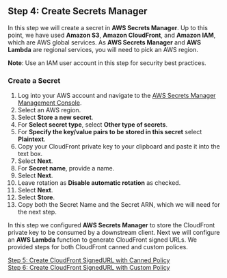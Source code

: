 ## Step 4: Create Secrets Manager

In this step we will create a secret in **AWS Secrets Manager**. Up to this point, we have used **Amazon S3**, **Amazon CloudFront**, and **Amazon IAM**, which are AWS global services. As **AWS Secrets Manager** and **AWS Lambda** are regional services, you will need to pick an AWS region.

**Note**: Use an IAM user account in this step for security best practices.

### Create a Secret
1. Log into your AWS account and navigate to the [AWS Secrets Manager Management Console](https://us-west-2.console.aws.amazon.com/secretsmanager).
2. Select an AWS region.
3. Select **Store a new secret**.
4. For **Select secret type**, select **Other type of secrets**.
5. For **Specify the key/value pairs to be stored in this secret** select **Plaintext**.
6. Copy your CloudFront private key to your clipboard and paste it into the text box.
7. Select **Next**.
8. For **Secret name**, provide a name.
9. Select **Next**.
10. Leave rotation as **Disable automatic rotation** as checked.
11. Select **Next**.
12. Select **Store**.
13. Copy both the Secret Name and the Secret ARN, which we will need for the next step.

In this step we configured **AWS Secrets Manager** to store the CloudFront private key to be consumed by a downstream client. Next we will configure an **AWS Lambda** function to generate CloudFront signed URLs. We provided steps for both CloudFront canned and custom polices.

[Step 5: Create CloudFront SignedURL with Canned Policy](../5-Create_CloudFront_SignedURL_Canned/README.md)  
[Step 6: Create CloudFront SignedURL with Custom Policy](../6-Create_CloudFront_SignedURL_Custom/README.md)
